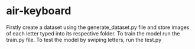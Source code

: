 # air-keyboard

Firstly create a dataset using the generate_dataset.py file and store images of each letter typed into its respective folder. To train the model run the train.py file. To test the model by swiping letters, run the test.py
